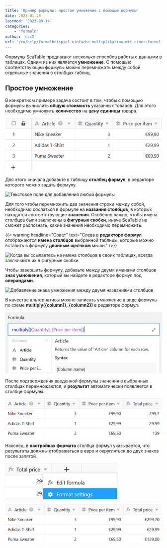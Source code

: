 ```yaml
---
title: 'Пример формулы: простое умножение с помощью формулы'
date: 2023-01-28
lastmod: '2023-09-14'
categories:
    - 'formeln'
author: 'nsc2'
url: '/ru/help/formelbeispiel-einfache-multiplikation-mit-einer-formel'
---
```


Формулы SeaTable предлагают несколько способов работы с данными в таблицах. Одним из них является **умножение**. С помощью соответствующей формулы можно перемножать между собой отдельные значения в столбцах таблиц.

## Простое умножение

В конкретном примере задача состоит в том, чтобы с помощью формулы вычислить **общую стоимость** указанных товаров. Для этого необходимо умножить **количество** на **цену единицы** товара.

![Пример таблицы для умножения двух значений с помощью формулы](images/Beispiel-fuer-die-Multiplikation-von-zwei-Werten-mithilfe-einer-Formel.png)

Для этого сначала добавьте в таблицу **столбец формул**, в редакторе которого можно задать формулу.

![Текстовое поле для добавления любой формулы](https://seatable.io/wp-content/uploads/2023/01/start-to-insert-formular.png)

Для того чтобы перемножить два значения строки между собой, необходимо сослаться в формуле на **названия столбцов**, в которых находятся соответствующие **значения**. Особенно важно, чтобы имена столбцов были заключены в **фигурные скобки**, иначе SeaTable не сможет распознать, какие значения необходимо перемножить.

{{< warning  headline="Совет"  text="Слева в **редакторе формул** отображаются **имена столбцов** выбранной таблицы, которые можно вставить в формулу **двойным щелчком** мыши." />}}

![Когда вы ссылаетесь на имена столбцов в своих таблицах, всегда заключайте их в фигурные скобки](https://seatable.io/wp-content/uploads/2023/01/formula-example-1.png)

Чтобы завершить формулу, добавьте между двумя именами столбцов **знак умножения**, который вы найдете в редакторе формул под **операндами**.

![Добавление знака умножения между двумя названиями столбцов](https://seatable.io/wp-content/uploads/2023/01/finish-formular-multiplication.png)

В качестве альтернативы можно записать умножение в виде формулы по схеме **multiply({column1}, {column2})** в редакторе формул.

![Запись формулы умножения в редакторе формул](images/Multiplikationsformel-in-den-Formeleditor-schreiben.png)

После подтверждения введенной формулы значения в выбранных столбцах перемножаются, и **результат** автоматически появляется в столбце формулы.

![Результат умножения в столбце формул](images/Screenshot-2023-09-14-174243.png)

Наконец, в **настройках формата** столбца формул указывается, что результаты должны отображаться в евро и округляться до двух знаков после запятой.

![Настройки открытого формата столбца формул](images/Formateinstellungen-der-Formelspalte-oeffnen.png)

![Форматированный результат в столбце формул](images/Formatiertes-Ergebnis-in-der-Formelspalte.png)
